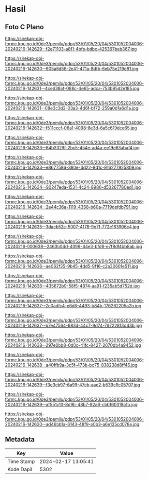 # Hasil

## Foto C Plano

https://sirekap-obj-formc.kpu.go.id/0de3/pemilu/pdpr/53/01/05/20/04/5301052004006-20240216-142629--f2e71103-a8f1-4bfe-bdbc-425367beb367.jpg

https://sirekap-obj-formc.kpu.go.id/0de3/pemilu/pdpr/53/01/05/20/04/5301052004006-20240216-142630--605a6d56-2e41-471a-8dfb-6eb75e219e81.jpg

https://sirekap-obj-formc.kpu.go.id/0de3/pemilu/pdpr/53/01/05/20/04/5301052004006-20240216-142631--4ced38af-088c-4e65-adca-753b95d2e185.jpg

https://sirekap-obj-formc.kpu.go.id/0de3/pemilu/pdpr/53/01/05/20/04/5301052004006-20240216-142631--08e3c3d2-03a3-4d6f-bf72-259a0d1a6d1a.jpg

https://sirekap-obj-formc.kpu.go.id/0de3/pemilu/pdpr/53/01/05/20/04/5301052004006-20240216-142632--f511cccf-06a1-4098-8e3d-6a5c619dce65.jpg

https://sirekap-obj-formc.kpu.go.id/0de3/pemilu/pdpr/53/01/05/20/04/5301052004006-20240216-142633--64b3329f-2bc5-454e-ad4a-ee19e63abaf4.jpg

https://sirekap-obj-formc.kpu.go.id/0de3/pemilu/pdpr/53/01/05/20/04/5301052004006-20240216-142633--e8677586-380e-4d22-8d1c-916277925809.jpg

https://sirekap-obj-formc.kpu.go.id/0de3/pemilu/pdpr/53/01/05/20/04/5301052004006-20240216-142634--90247eda-1531-4c24-8980-d50267780ed1.jpg

https://sirekap-obj-formc.kpu.go.id/0de3/pemilu/pdpr/53/01/05/20/04/5301052004006-20240216-142634--2a44c36a-1119-4368-b60a-7719defdb791.jpg

https://sirekap-obj-formc.kpu.go.id/0de3/pemilu/pdpr/53/01/05/20/04/5301052004006-20240216-142635--3dacb52c-5007-4178-9e7f-772e163906c4.jpg

https://sirekap-obj-formc.kpu.go.id/0de3/pemilu/pdpr/53/01/05/20/04/5301052004006-20240216-000638--2463b04d-4096-44e3-bfd6-e7f8df4bb8ab.jpg

https://sirekap-obj-formc.kpu.go.id/0de3/pemilu/pdpr/53/01/05/20/04/5301052004006-20240216-142636--ae062f35-9b45-4dd5-9f16-c2a30601e511.jpg

https://sirekap-obj-formc.kpu.go.id/0de3/pemilu/pdpr/53/01/05/20/04/5301052004006-20240216-142636--435672b9-58f5-4874-aa91-f235ab5d752d.jpg

https://sirekap-obj-formc.kpu.go.id/0de3/pemilu/pdpr/53/01/05/20/04/5301052004006-20240216-142637--2c0adfc4-e6d6-4493-b84b-176262205a2b.jpg

https://sirekap-obj-formc.kpu.go.id/0de3/pemilu/pdpr/53/01/05/20/04/5301052004006-20240216-142637--b7e47564-983d-44c7-9d74-76722813d43b.jpg

https://sirekap-obj-formc.kpu.go.id/0de3/pemilu/pdpr/53/01/05/20/04/5301052004006-20240216-142638--297e0bb8-0d0c-41fc-8427-2070db4a9452.jpg

https://sirekap-obj-formc.kpu.go.id/0de3/pemilu/pdpr/53/01/05/20/04/5301052004006-20240216-142638--a40ffb9a-3c5f-473b-bc75-838238d8ff46.jpg

https://sirekap-obj-formc.kpu.go.id/0de3/pemilu/pdpr/53/01/05/20/04/5301052004006-20240216-142639--f3e3cb97-6a99-47cb-aae2-b539c9c05707.jpg

https://sirekap-obj-formc.kpu.go.id/0de3/pemilu/pdpr/53/01/05/20/04/5301052004006-20240216-142639--af551c10-8d9b-48b7-82a6-cbb160318a1b.jpg

https://sirekap-obj-formc.kpu.go.id/0de3/pemilu/pdpr/53/01/05/20/04/5301052004006-20240216-142630--ad46bb1a-6143-48f9-a0b3-a6e135cd078e.jpg


## Metadata

| Key        | Value               |
| ---------- | ------------------- |
| Time Stamp | 2024-02-17 13:05:41 |
| Kode Dapil | 5302                |



